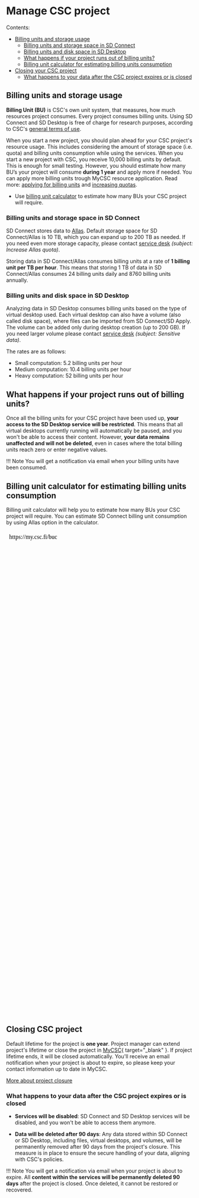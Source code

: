 
# Manage CSC project

Contents:

* [Billing units and storage usage](#billing-units-and-storage-usage)
    * [Billing units and storage space in SD Connect](#billing-units-and-storage-space-in-sd-connect)
    * [Billing units and disk space in SD Desktop](#billing-units-and-disk-space-in-sd-desktop)
    * [What happens if your project runs out of billing units?](#what-happens-if-your-project-runs-out-of-billing-units)
    * [Billing unit calculator for estimating billing units consumption](#billing-unit-calculator-for-estimating-billing-units-consumption)
* [Closing your CSC project](#closing-csc-project)
    * [What happens to your data after the CSC project expires or is closed](#what-happens-to-your-data-after-the-csc-project-expires-or-is-closed)



## Billing units and storage usage

**Billing Unit (BU)** is CSC's own unit system, that measures, how much resources project consumes. Every project consumes billing units. Using SD Connect and SD Desktop is free of charge for research purposes, according to CSC's [general terms of use](https://research.csc.fi/free-of-charge-use-cases).

When you start a new project, you should plan ahead for your CSC project's resource usage. This includes considering the amount of storage space (i.e. quota) and billing units consumption while using the services. When you start a new project with CSC, you receive 10,000 billing units by default. This is enough for small testing. However, you should estimate how many BU’s your project will consume **during 1 year** and apply more if needed. You can apply more billing units trough MyCSC resource application. Read more: [applying for billing units](../../accounts/how-to-apply-for-billing-units.md) and [increasing quotas](../../accounts/how-to-increase-disk-quotas.md#increasing-the-storage-capacity-in-allas).

* Use [billing unit calculator](#billing-unit-calculator-for-estimating-billing-units-consumption) to estimate how many BUs your CSC project will require. 

### Billing units and storage space in SD Connect

SD Connect stores data to [Allas](../Allas/index.md). Default storage space for SD Connect/Allas is 10 TB, which you can expand up to 200 TB as needed. If you need even more storage capacity, please contact [service desk](../../support/contact.md) *(subject: Increase Allas quota)*. 

Storing data in SD Connect/Allas consumes billing units at a rate of **1 billing unit per TB per hour**. This means that storing 1 TB of data in SD Connect/Allas consumes 24 billing units daily and 8760 billing units annually.

### Billing units and disk space in SD Desktop

Analyzing data in SD Desktop consumes billing units based on the type of virtual desktop used. Each virtual desktop can also have a volume (also called disk space), where files can be imported from SD Connect/SD Apply. The volume can be added only during desktop creation (up to 200 GB). If you need larger volume please contact [service desk](../../support/contact.md) *(subject: Sensitive data)*. 


The rates are as follows:

* Small computation: 5.2 billing units per hour
* Medium computation: 10.4 billing units per hour
* Heavy computation: 52 billing units per hour

## What happens if your project runs out of billing units?

Once all the billing units for your CSC project have been used up, **your access to the SD Desktop service will be restricted**. This means that all virtual desktops currently running will automatically be paused, and you won't be able to access their content. However, **your data remains unaffected and will not be deleted**, even in cases where the total billing units reach zero or enter negative values.

!!! Note 
    You will get a notification via email when your billing units have been consumed.
  



## Billing unit calculator for estimating billing units consumption

Billing unit calculator will help you to estimate how many BUs your CSC project will require. You can estimate SD Connect billing unit consumption by using Allas option in the calculator.

<iframe srcdoc="https://my.csc.fi/buc" style="width: 100%; height: 1300px; border: 0"></iframe>



## Closing CSC project

Default lifetime for the project is **one year**. Project manager can extend project's lifetime or close the project in [MyCSC](https://my.csc.fi){ target="_blank" }. If project lifetime ends, it will be closed automatically. You'll receive an email notification when your project is about to expire, so please keep your contact information up to date in MyCSC.

[More about project closure](../../accounts/how-to-manage-your-project.md#project-closure)

### What happens to your data after the CSC project expires or is closed

* **Services will be disabled**: SD Connect and SD Desktop services will be disabled, and you won't be able to access them anymore.

* **Data will be deleted after 90 days**: Any data stored within SD Connect or SD Desktop, including files, virtual desktops, and volumes, will be permanently removed after 90 days from the project's closure. This measure is in place to ensure the secure handling of your data, aligning with CSC's policies.

!!! Note
    You will get a notification via email when your project is about to expire. All **content within the services will be permanently deleted 90 days** after the project is closed. Once deleted, it cannot be restored or recovered.
